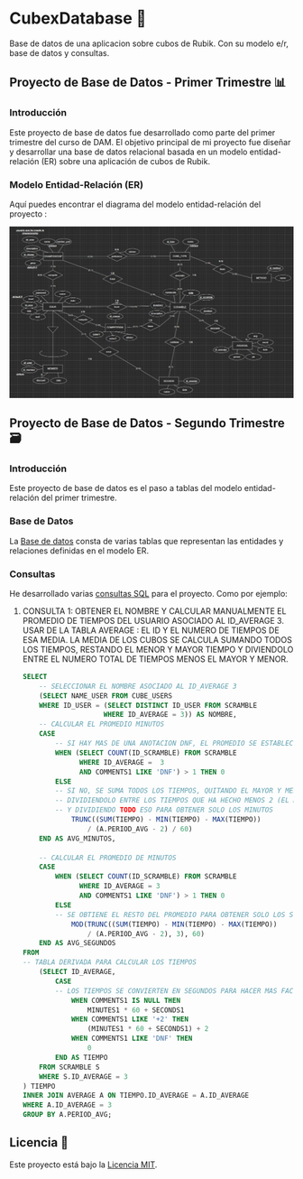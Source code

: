 # CubexDatabase 🔷
Base de datos de una aplicacion sobre cubos de Rubik. Con su modelo e/r, base de datos y consultas.

## Proyecto de Base de Datos - Primer Trimestre 📊
### Introducción
Este proyecto de base de datos fue desarrollado como parte del primer trimestre del curso de DAM. El objetivo principal de mi proyecto fue diseñar y desarrollar una base de datos relacional basada en un modelo entidad-relación (ER) sobre una aplicación de cubos de Rubik.

### Modelo Entidad-Relación (ER)
Aquí puedes encontrar el diagrama del modelo entidad-relación del proyecto :

![Modelo Entidad-Relación](https://github.com/estelaV9/CubexDatabase/blob/master/modeloER_CubeX.png)

## Proyecto de Base de Datos - Segundo Trimestre 🗃️
### Introducción
Este proyecto de base de datos es el paso a tablas del modelo entidad-relación del primer trimestre.

### Base de Datos
La [Base de datos](https://github.com/estelaV9/CubexDatabase/blob/master/DF_deVega_Estela.sql) consta de varias tablas que representan las entidades y relaciones definidas en el modelo ER. 

### Consultas
He desarrollado varias [consultas SQL](https://github.com/estelaV9/CubexDatabase/blob/master/PP_consultas_deVega_Estela.sql) para el proyecto. Como por ejemplo:

1. CONSULTA 1: OBTENER EL NOMBRE Y CALCULAR MANUALMENTE EL PROMEDIO DE TIEMPOS 
DEL USUARIO ASOCIADO AL ID_AVERAGE 3. USAR DE LA TABLA AVERAGE : EL ID
Y EL NUMERO DE TIEMPOS DE ESA MEDIA.
LA MEDIA DE LOS CUBOS SE CALCULA SUMANDO TODOS LOS TIEMPOS, RESTANDO EL MENOR Y
MAYOR TIEMPO Y DIVIENDOLO ENTRE EL NUMERO TOTAL DE TIEMPOS MENOS EL MAYOR Y MENOR.

   ```sql
   SELECT 
       -- SELECCIONAR EL NOMBRE ASOCIADO AL ID_AVERAGE 3
       (SELECT NAME_USER FROM CUBE_USERS 
       WHERE ID_USER = (SELECT DISTINCT ID_USER FROM SCRAMBLE 
                       WHERE ID_AVERAGE = 3)) AS NOMBRE,
       -- CALCULAR EL PROMEDIO MINUTOS
       CASE 
           -- SI HAY MAS DE UNA ANOTACION DNF, EL PROMEDIO SE ESTABLECE EN 0
           WHEN (SELECT COUNT(ID_SCRAMBLE) FROM SCRAMBLE 
                 WHERE ID_AVERAGE =  3
                 AND COMMENTS1 LIKE 'DNF') > 1 THEN 0
           ELSE    
           -- SI NO, SE SUMA TODOS LOS TIEMPOS, QUITANDO EL MAYOR Y MENOR TIEMPO,
           -- DIVIDIENDOLO ENTRE LOS TIEMPOS QUE HA HECHO MENOS 2 (EL MAYOR Y MENOR)
           -- Y DIVIDIENDO TODO ESO PARA OBTENER SOLO LOS MINUTOS
               TRUNC((SUM(TIEMPO) - MIN(TIEMPO) - MAX(TIEMPO)) 
                   / (A.PERIOD_AVG - 2) / 60) 
       END AS AVG_MINUTOS,
       
       -- CALCULAR EL PROMEDIO DE MINUTOS
       CASE 
           WHEN (SELECT COUNT(ID_SCRAMBLE) FROM SCRAMBLE 
                 WHERE ID_AVERAGE = 3 
                 AND COMMENTS1 LIKE 'DNF') > 1 THEN 0
           ELSE 
           -- SE OBTIENE EL RESTO DEL PROMEDIO PARA OBTENER SOLO LOS SEGUNDOS
               MOD(TRUNC((SUM(TIEMPO) - MIN(TIEMPO) - MAX(TIEMPO)) 
                   / (A.PERIOD_AVG - 2), 3), 60)
       END AS AVG_SEGUNDOS
   FROM 
   -- TABLA DERIVADA PARA CALCULAR LOS TIEMPOS 
       (SELECT ID_AVERAGE,   
           CASE
           -- LOS TIEMPOS SE CONVIERTEN EN SEGUNDOS PARA HACER MAS FACIL SU CALCULO
               WHEN COMMENTS1 IS NULL THEN
                   MINUTES1 * 60 + SECONDS1
               WHEN COMMENTS1 LIKE '+2' THEN
                   (MINUTES1 * 60 + SECONDS1) + 2
               WHEN COMMENTS1 LIKE 'DNF' THEN
                   0
           END AS TIEMPO
       FROM SCRAMBLE S
       WHERE S.ID_AVERAGE = 3
   ) TIEMPO
   INNER JOIN AVERAGE A ON TIEMPO.ID_AVERAGE = A.ID_AVERAGE
   WHERE A.ID_AVERAGE = 3
   GROUP BY A.PERIOD_AVG;


## Licencia 📜
Este proyecto está bajo la [Licencia MIT](https://github.com/estelaV9/CubexDatabase/blob/master/license.txt).


